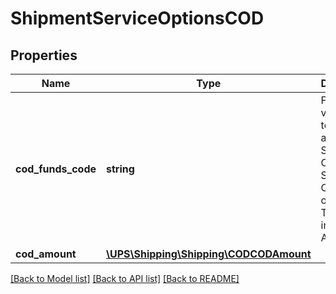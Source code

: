 # ShipmentServiceOptionsCOD

## Properties
Name | Type | Description | Notes
------------ | ------------- | ------------- | -------------
**cod_funds_code** | **string** | For valid values refer to: Rating and Shipping COD Supported Countries or Territories in the Appendix. | 
**cod_amount** | [**\UPS\Shipping\Shipping\CODCODAmount**](CODCODAmount.md) |  | 

[[Back to Model list]](../../README.md#documentation-for-models) [[Back to API list]](../../README.md#documentation-for-api-endpoints) [[Back to README]](../../README.md)

